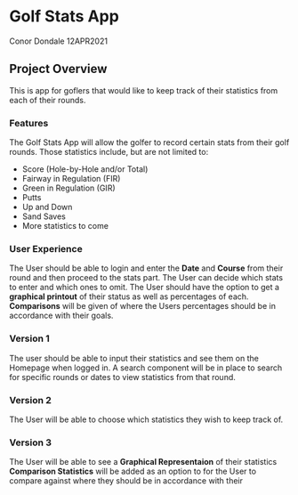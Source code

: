 # Golf Stats App
Conor Dondale 12APR2021

## Project Overview
This is app for goflers that would like to keep track of their statistics from each of their rounds.

### Features
The Golf Stats App will allow the golfer to record certain stats from their golf rounds.
Those statistics include, but are not limited to:
* Score (Hole-by-Hole and/or Total)
* Fairway in Regulation (FIR)
* Green in Regulation (GIR)
* Putts
* Up and Down
* Sand Saves
* More statistics to come

### User Experience
The User should be able to login and enter the **Date** and **Course** from their round and then proceed to the stats part.
The User can decide which stats to enter and which ones to omit.
The User should have the option to get a **graphical printout** of their status as well as percentages of each.
**Comparisons** will be given of where the Users percentages should be in accordance with their goals.

### Version 1
The user should be able to input their statistics and see them on the Homepage when logged in.
A search component will be in place to search for specific rounds or dates to view statistics from that round.

### Version 2
The User will be able to choose which statistics they wish to keep track of.

### Version 3
The User will be able to see a **Graphical Representaion** of their statistics
**Comparison Statistics** will be added as an option to for the User to compare against where they should be in accordance with their 